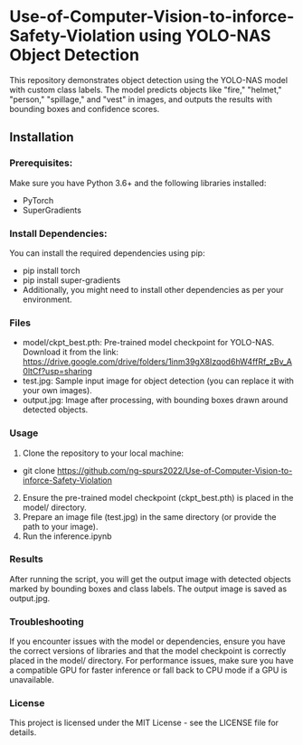 # Use-of-Computer-Vision-to-inforce-Safety-Violation using YOLO-NAS Object Detection

This repository demonstrates object detection using the YOLO-NAS model with custom class labels. The model predicts objects like "fire," "helmet," "person," "spillage," and "vest" in images, and outputs the results with bounding boxes and confidence scores.

## Installation  

### Prerequisites:
Make sure you have Python 3.6+ and the following libraries installed:

- PyTorch
- SuperGradients

### Install Dependencies:
You can install the required dependencies using pip:

- pip install torch
- pip install super-gradients
- Additionally, you might need to install other dependencies as per your environment.

### Files

- model/ckpt_best.pth: Pre-trained model checkpoint for YOLO-NAS. Download it from the link:  https://drive.google.com/drive/folders/1inm39gX8Izqod6hW4ffRf_zBv_A0ltCf?usp=sharing
- test.jpg: Sample input image for object detection (you can replace it with your own images).
- output.jpg: Image after processing, with bounding boxes drawn around detected objects.

### Usage

1. Clone the repository to your local machine:
- git clone https://github.com/ng-spurs2022/Use-of-Computer-Vision-to-inforce-Safety-Violation
2. Ensure the pre-trained model checkpoint (ckpt_best.pth) is placed in the model/ directory.
3. Prepare an image file (test.jpg) in the same directory (or provide the path to your image).
4. Run the inference.ipynb

### Results

After running the script, you will get the output image with detected objects marked by bounding boxes and class labels. The output image is saved as output.jpg.

### Troubleshooting

If you encounter issues with the model or dependencies, ensure you have the correct versions of libraries and that the model checkpoint is correctly placed in the model/ directory.
For performance issues, make sure you have a compatible GPU for faster inference or fall back to CPU mode if a GPU is unavailable.

### License

This project is licensed under the MIT License - see the LICENSE file for details.